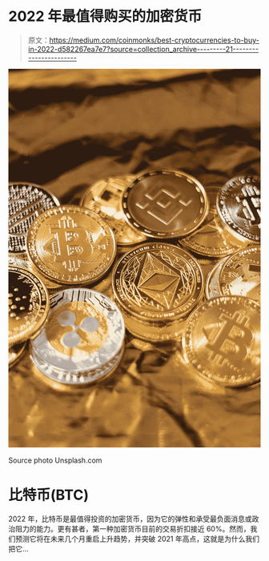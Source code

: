 # 2022 年最值得购买的加密货币

> 原文：<https://medium.com/coinmonks/best-cryptocurrencies-to-buy-in-2022-d582267ea7e7?source=collection_archive---------21----------------------->

![](img/ef4e2c108361c0f0a03d32a15e7de6da.png)

Source photo Unsplash.com

# 比特币(BTC)

2022 年，比特币是最值得投资的加密货币，因为它的弹性和承受最负面消息或政治阻力的能力。更有甚者，第一种加密货币目前的交易折扣接近 60%。然而，我们预测它将在未来几个月重启上升趋势，并突破 2021 年高点，这就是为什么我们把它…